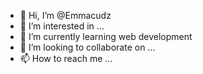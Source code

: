 - 👋 Hi, I’m @Emmacudz
- 👀 I’m interested in ...
- 🌱 I’m currently learning web development
- 💞️ I’m looking to collaborate on ...
- 📫 How to reach me ...

<!---
Emmacudz/Emmacudz is a ✨ special ✨ repository because its `README.md` (this file) appears on your GitHub profile.
You can click the Preview link to take a look at your changes.
--->

